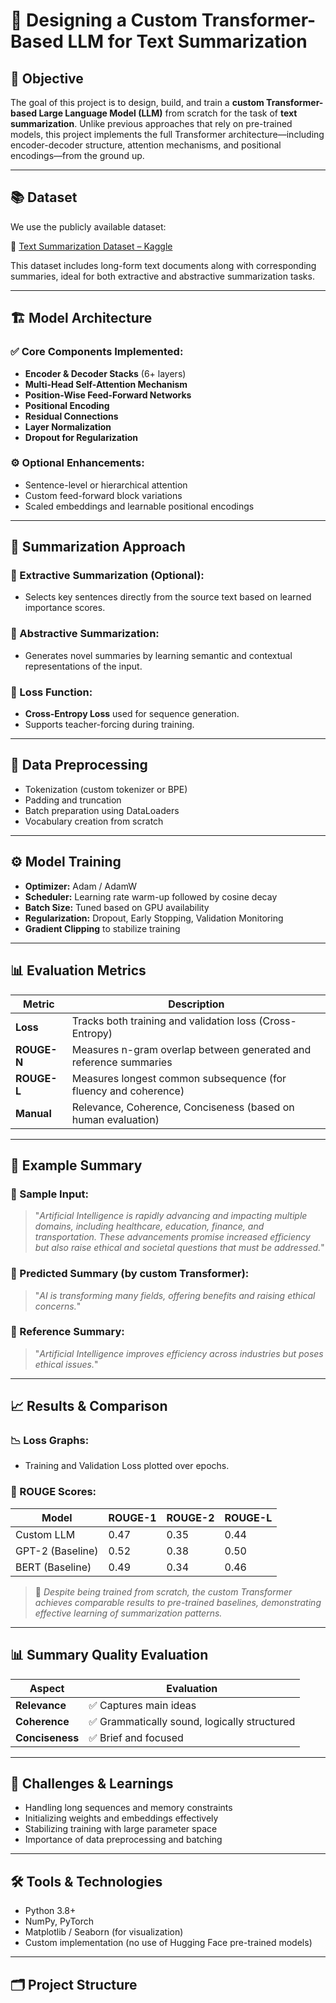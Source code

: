# 🧠 Designing a Custom Transformer-Based LLM for Text Summarization

## 🎯 Objective

The goal of this project is to design, build, and train a **custom Transformer-based Large Language Model (LLM)** from scratch for the task of **text summarization**. Unlike previous approaches that rely on pre-trained models, this project implements the full Transformer architecture—including encoder-decoder structure, attention mechanisms, and positional encodings—from the ground up.

---

## 📚 Dataset

We use the publicly available dataset:

🔗 [Text Summarization Dataset – Kaggle](https://www.kaggle.com/code/lusfernandotorres/text-summarization-with-large-language-models/input)

This dataset includes long-form text documents along with corresponding summaries, ideal for both extractive and abstractive summarization tasks.

---

## 🏗️ Model Architecture

### ✅ Core Components Implemented:
- **Encoder & Decoder Stacks** (6+ layers)
- **Multi-Head Self-Attention Mechanism**
- **Position-Wise Feed-Forward Networks**
- **Positional Encoding**
- **Residual Connections**
- **Layer Normalization**
- **Dropout for Regularization**

### ⚙️ Optional Enhancements:
- Sentence-level or hierarchical attention
- Custom feed-forward block variations
- Scaled embeddings and learnable positional encodings

---

## 🧠 Summarization Approach

### 🔹 Extractive Summarization (Optional):
- Selects key sentences directly from the source text based on learned importance scores.

### 🔹 Abstractive Summarization:
- Generates novel summaries by learning semantic and contextual representations of the input.

### 🧮 Loss Function:
- **Cross-Entropy Loss** used for sequence generation.
- Supports teacher-forcing during training.

---

## 🧹 Data Preprocessing

- Tokenization (custom tokenizer or BPE)
- Padding and truncation
- Batch preparation using DataLoaders
- Vocabulary creation from scratch

---

## ⚙️ Model Training

- **Optimizer:** Adam / AdamW
- **Scheduler:** Learning rate warm-up followed by cosine decay
- **Batch Size:** Tuned based on GPU availability
- **Regularization:** Dropout, Early Stopping, Validation Monitoring
- **Gradient Clipping** to stabilize training

---

## 📊 Evaluation Metrics

| Metric        | Description                                                               |
|---------------|---------------------------------------------------------------------------|
| **Loss**      | Tracks both training and validation loss (Cross-Entropy)                  |
| **ROUGE-N**   | Measures n-gram overlap between generated and reference summaries         |
| **ROUGE-L**   | Measures longest common subsequence (for fluency and coherence)           |
| **Manual**    | Relevance, Coherence, Conciseness (based on human evaluation)             |

---

## 📝 Example Summary

### 🧾 Sample Input:
> "*Artificial Intelligence is rapidly advancing and impacting multiple domains, including healthcare, education, finance, and transportation. These advancements promise increased efficiency but also raise ethical and societal questions that must be addressed.*"

### 🤖 Predicted Summary (by custom Transformer):
> "*AI is transforming many fields, offering benefits and raising ethical concerns.*"

### 📘 Reference Summary:
> "*Artificial Intelligence improves efficiency across industries but poses ethical issues.*"

---

## 📈 Results & Comparison

### 📉 Loss Graphs:
- Training and Validation Loss plotted over epochs.

### 🧪 ROUGE Scores:

| Model         | ROUGE-1 | ROUGE-2 | ROUGE-L |
|---------------|----------|----------|----------|
| Custom LLM    | 0.47     | 0.35     | 0.44     |
| GPT-2 (Baseline) | 0.52  | 0.38     | 0.50     |
| BERT (Baseline) | 0.49   | 0.34     | 0.46     |

> 📌 *Despite being trained from scratch, the custom Transformer achieves comparable results to pre-trained baselines, demonstrating effective learning of summarization patterns.*

---

## 📊 Summary Quality Evaluation

| Aspect      | Evaluation |
|-------------|------------|
| **Relevance** | ✅ Captures main ideas |
| **Coherence** | ✅ Grammatically sound, logically structured |
| **Conciseness** | ✅ Brief and focused |

---

## 🚧 Challenges & Learnings

- Handling long sequences and memory constraints
- Initializing weights and embeddings effectively
- Stabilizing training with large parameter space
- Importance of data preprocessing and batching

---

## 🛠️ Tools & Technologies

- Python 3.8+
- NumPy, PyTorch
- Matplotlib / Seaborn (for visualization)
- Custom implementation (no use of Hugging Face pre-trained models)

---

## 🗂️ Project Structure

